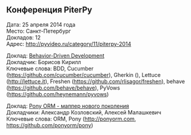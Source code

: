 ## Конференция PiterPy
Дата: 25 апреля 2014 года  
Место: Санкт-Петербург  
Докладов: 12  
Адрес: http://pyvideo.ru/category/11/piterpy-2014  


Доклад: [Behavior-Driven Development](http://www.youtube.com/watch?v=tYx82_cKLEk)  
Докладчик: Борисов Кирилл  
Ключевые слова: BDD, Cucumber (https://github.com/cucumber/cucumber), Gherkin (), Lettuce (http://lettuce.it), Freshen (https://github.com/rlisagor/freshen), behave (https://github.com/behave/behave), PyVows (https://github.com/heynemann/pyvows)  


Доклад: [Pony ORM - маппер нового поколения ](http://www.youtube.com/watch?v=6Gqb6v6FiRM)  
Докладчики:  Александр Козловский, Алексей Малашкевич  
Ключевые слова: ORM, Pony (http://ponyorm.com, https://github.com/ponyorm/pony)

